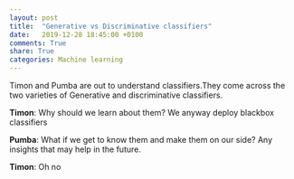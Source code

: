 ```yaml
---
layout: post
title:  "Generative vs Discriminative classifiers"
date:   2019-12-28 18:45:00 +0100
comments: True
share: True
categories: Machine learning
---
```


Timon and Pumba are out to understand classifiers.They come across the two varieties of Generative and discriminative classifiers. 

**Timon**: Why should we learn about them? We anyway deploy blackbox classifiers

**Pumba**: What if we get to know them and make them on our side? Any insights that may help in the future.

**Timon**: Oh no 